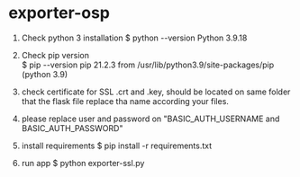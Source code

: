 # exporter-osp

1. Check python 3 installation
   $ python --version
      Python 3.9.18

2. Check pip version  
   $ pip --version
     pip 21.2.3 from /usr/lib/python3.9/site-packages/pip (python 3.9)

3. check certificate for SSL .crt and .key, should be located on same folder that the flask file
   replace tha name according your files.
   
4. please replace user and password on "BASIC_AUTH_USERNAME and BASIC_AUTH_PASSWORD"

5. install requirements
   $ pip install -r requirements.txt

6. run app
   $ python exporter-ssl.py
